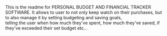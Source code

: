 This is the readme for PERSONAL BUDGET AND FINANCIAL TRACKER SOFTWARE. 
It allows to user to not only keep watch on their purchases, but to also  manage it by setting budgeting and saving goals,  
telling the user when how much they've spent, how much they've saved, if they've exceeded their set budget etc...
